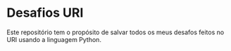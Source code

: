 # Desafios URI 

Este repositório tem o propósito de salvar todos os meus desafos feitos no URI usando a linguagem Python. 
